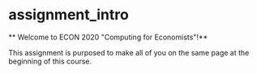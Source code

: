 # assignment_intro
** Welcome to ECON 2020 "Computing for Economists"!**

This assignment is purposed to make all of you on the same page at the beginning of this course. 


